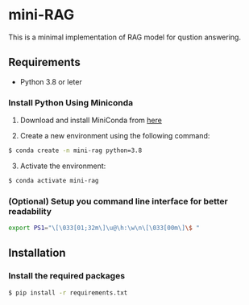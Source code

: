 # mini-RAG

This is a minimal implementation of RAG model for qustion answering.

## Requirements

- Python 3.8 or leter

### Install Python Using Miniconda

1) Download and install MiniConda from [here](https://docs.anaconda.com/miniconda/#quick-command-line-install)

2) Create a new environment using the following command:
```bash
$ conda create -n mini-rag python=3.8
```

3) Activate the environment:
```bash 
$ conda activate mini-rag 
```

### (Optional) Setup you command line interface for better readability
```bash
export PS1="\[\033[01;32m\]\u@\h:\w\n\[\033[00m\]\$ "
```

## Installation

### Install the required packages
```bash
$ pip install -r requirements.txt
```


